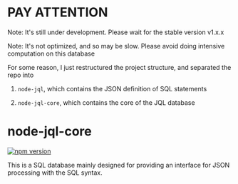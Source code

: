 # PAY ATTENTION

Note: It's still under development. Please wait for the stable version v1.x.x

Note: It's not optimized, and so may be slow. Please avoid doing intensive computation on this database

For some reason, I just restructured the project structure, and separated the repo into

1. `node-jql`, which contains the JSON definition of SQL statements

2. `node-jql-core`, which contains the core of the JQL database

# node-jql-core

[![npm version](https://badge.fury.io/js/node-jql-core.svg)](https://badge.fury.io/js/node-jql-core)

This is a SQL database mainly designed for providing an interface for JSON processing with the SQL syntax.
